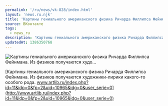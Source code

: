 ```yaml
---
permalink: '/ru/news/vk-828/index.html'
layout: 'news.ru.njk'
title: 'Картины гениального американского физика Ричарда Филлипса Фейнмана.  Из физиков получаются худо…'
source: ВКонтакте
tags:
  - news_ru
description: 'Картины гениального американского физика Ричарда Филлипса Фейнмана.  Из физиков получаются худо…'
updatedAt: 1386350768
---
```

![Картины гениального американского физика Ричарда Филлипса Фейнмана.  Из физиков получаются худо…](https://sun9-26.userapi.com/c6066/v6066833/4cda/A-WDbqrPCCE.jpg)

[Картины гениального американского физика Ричарда Филлипса Фейнмана.
Из физиков получаются художники-лирики какого-то особого рода.
www.artlib.ru/index.php?id=11&idp=0&fp=2&uid=10965&idg=0&user_serie=0](http://www.artlib.ru/index.php?id=11&idp=0&fp=2&uid=10965&idg=0&user_serie=0)
